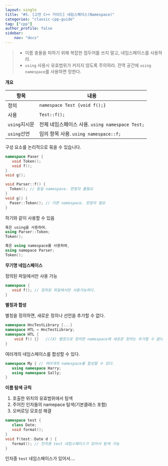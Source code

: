 ```yaml
---
layout: single
title: "#5. [고전 C++ 가이드] 네임스페이스(Namespace)"
categories: "classic-cpp-guide"
tag: ["cpp"]
author_profile: false
sidebar: 
    nav: "docs"
---
```


> * 이름 충돌을 피하기 위해 복잡한 접두어를 쓰지 말고, 네임스페이스를 사용하라.
> * `using` 사용시 유효범위가 커지지 않도록 주의하라. 전역 공간에 `using namespace`를 사용하면 망한다.

**개요**

|항목|내용|
|--|--|
|정의|`namespace Test {void f();}`|
|사용|`Test::f();`|
|`using`지시문|전체 네임스페이스 사용. `using namespace Test;`|
|`using`선언|임의 항목 사용. `using namespace::f;`|

구성 요소를 논리적으로 묶을 수 있습니다.

```cpp
namespace Paser {
   void Token();
   void f();
}
void g();

void Parser::f() {
  Token(); // 동일 namespace. 한정자 불필요
}
void g() {
  Paser::Token(); // 다른 namespace. 한정자 필요
}
```

하기와 같이 사용할 수 있음
```cpp
혹은 using을 사용하여,
using Parser::Token;
Token();

혹은 using namespace를 사용하여,
using namepace Parser;
Token();
```

**무기명 네임스페이스**

정의된 파일에서만 사용 가능

```cpp
namespace {
   void f(); // 정의된 파일에서만 사용가능하다.
}
```

**별칭과 합성**

별칭을 정의하면, 새로운 정의나 선언을 추가할 수 없다.

```cpp
namespace HncTestLibrary {...}
namespace HTL = HncTestLibrary;
namespace HTL { 
    void f() {}   //(X) 별칭으로 정의한 namespace에 새로운 정의는 추가할 수 없다.
}
```

여러개의 네임스페이스를 합성할 수 있다.

```cpp
namespace My { // 여러개의 namespace를 합성할 수 있다.
   using namespace Harry;
   using namespace Sally;
}
```

**이름 탐색 규칙**

1. 호출한 위치의 유효범위에서 탐색
2. 주어진 인자들의 namepace 탐색(기본클래스 포함)
3. 오버로딩 모호성 해결
   
```cpp
namespace test {
   class Date;
   void format();
}
void f(test::Date d ) {
   format(); // 인자중 test 네임스페이스가 있어서 탐색 가능
}
```

인자중 `test` 네임스페이스가 있어서....

